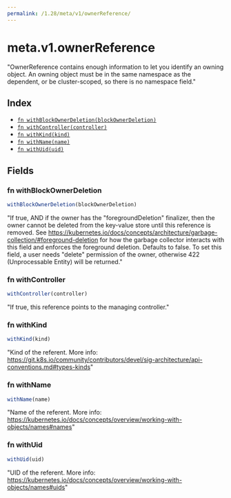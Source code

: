 ```yaml
---
permalink: /1.28/meta/v1/ownerReference/
---
```


# meta.v1.ownerReference

"OwnerReference contains enough information to let you identify an owning object. An owning object must be in the same namespace as the dependent, or be cluster-scoped, so there is no namespace field."

## Index

* [`fn withBlockOwnerDeletion(blockOwnerDeletion)`](#fn-withblockownerdeletion)
* [`fn withController(controller)`](#fn-withcontroller)
* [`fn withKind(kind)`](#fn-withkind)
* [`fn withName(name)`](#fn-withname)
* [`fn withUid(uid)`](#fn-withuid)

## Fields

### fn withBlockOwnerDeletion

```ts
withBlockOwnerDeletion(blockOwnerDeletion)
```

"If true, AND if the owner has the \"foregroundDeletion\" finalizer, then the owner cannot be deleted from the key-value store until this reference is removed. See https://kubernetes.io/docs/concepts/architecture/garbage-collection/#foreground-deletion for how the garbage collector interacts with this field and enforces the foreground deletion. Defaults to false. To set this field, a user needs \"delete\" permission of the owner, otherwise 422 (Unprocessable Entity) will be returned."

### fn withController

```ts
withController(controller)
```

"If true, this reference points to the managing controller."

### fn withKind

```ts
withKind(kind)
```

"Kind of the referent. More info: https://git.k8s.io/community/contributors/devel/sig-architecture/api-conventions.md#types-kinds"

### fn withName

```ts
withName(name)
```

"Name of the referent. More info: https://kubernetes.io/docs/concepts/overview/working-with-objects/names#names"

### fn withUid

```ts
withUid(uid)
```

"UID of the referent. More info: https://kubernetes.io/docs/concepts/overview/working-with-objects/names#uids"